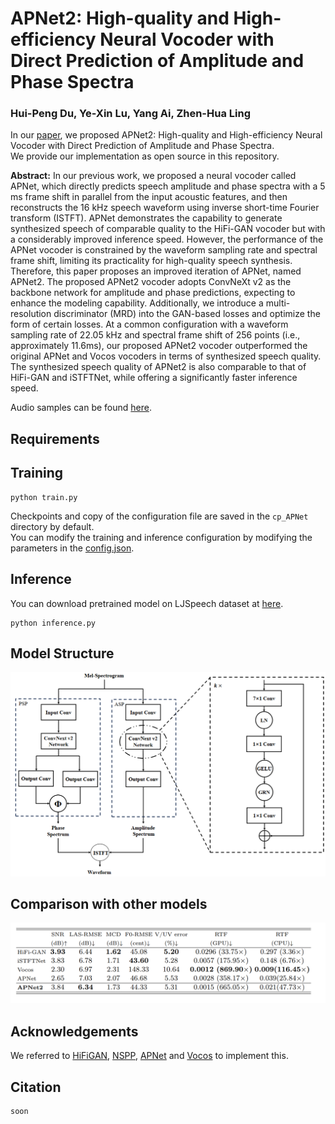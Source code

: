 # APNet2: High-quality and High-efficiency Neural Vocoder with Direct Prediction of Amplitude and Phase Spectra
### Hui-Peng Du, Ye-Xin Lu, Yang Ai, Zhen-Hua Ling
In our [paper](https://arxiv.org/pdf/2311.11545.pdf), we proposed APNet2: High-quality and High-efficiency Neural Vocoder with Direct Prediction of Amplitude and Phase Spectra.<br>
We provide our implementation as open source in this repository.

**Abstract:** 
In our previous work, we proposed a neural vocoder called APNet, which directly predicts speech amplitude and phase spectra with a 5 ms frame shift in parallel from the input acoustic features, and then reconstructs the 16 kHz speech waveform using inverse short-time Fourier transform (ISTFT). 
APNet demonstrates the capability to generate synthesized speech of comparable quality to the HiFi-GAN vocoder but with a considerably improved inference speed.
However, the performance of the APNet vocoder is constrained by the waveform sampling rate and spectral frame shift, limiting its practicality for high-quality speech synthesis.
Therefore, this paper proposes an improved iteration of APNet, named APNet2. 
The proposed APNet2 vocoder adopts ConvNeXt v2 as the backbone network for amplitude and phase predictions, expecting to enhance the modeling capability.
Additionally, we introduce a multi-resolution discriminator (MRD) into the GAN-based losses and optimize the form of certain losses.
At a common configuration with a waveform sampling rate of 22.05 kHz and spectral frame shift of 256 points (i.e., approximately 11.6ms), our proposed APNet2 vocoder outperformed the original APNet and Vocos vocoders in terms of synthesized speech quality. 
The synthesized speech quality of APNet2 is also comparable to that of HiFi-GAN and iSTFTNet, while offering a significantly faster inference speed.

Audio samples can be found [here](https://redmist328.github.io/APNet2_demo/).<br>

## Requirements


## Training
```
python train.py 
```
Checkpoints and copy of the configuration file are saved in the `cp_APNet` directory by default.<br>
You can modify the training and inference configuration by modifying the parameters in the [config.json](https://github.com/redmist328/APNet2/config.json).
## Inference
You can download pretrained model on LJSpeech dataset at [here](http://home.ustc.edu.cn/~redmist/APNet2/).
```
python inference.py
```

## Model Structure
![model](./figure/2.png)

## Comparison with other models
![comparison](./figure/3.png)

## Acknowledgements
We referred to [HiFiGAN](https://github.com/jik876/hifi-gan), [NSPP](https://github.com/YangAi520/NSPP), [APNet](https://github.com/YangAi520/APNet) 
and [Vocos](https://github.com/charactr-platform/vocos) to implement this.

## Citation
```
soon
```
